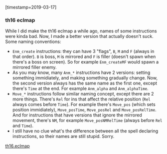 [timestamp=2019-03-17]
### th16 eclmap
While I did make the th16 eclmap a while ago, names of some instructions were kinda bad. Now, I made a better version that actually doesn't suck. Some naming conventions:
- `Enm_create` instructions: they can have 3 "flags", `B`, `M` and `F` (always in that order). `B` is boss, `M` is mirrored and `F` is filler (doesn't spawn when there's a boss on screen). So for example `Enm_createMF` would spawn a mirrored filler enemy.
- As you may know, many `Anm_*` instructions have 2 versions: setting something immidiately, and making something gradually change. Now, the second version always has the same name as the first one, except there's `Time` at the end. For example `Anm_alpha` and `Anm_alphaTime`.
- `Move_*` instructions follow similar naming concept, except there are 2 more things. There's `Rel` for ins that affect the relative position (`Rel` always comes before `Time`). For example there's `Move_pos` (which sets position immidiately), `Move_posTime`, `Move_posRel` and `Move_posRelTime`. And for instructions that have versions that ignore the mirrored movement, there's `NM`, for example `Move_posNMRelTime` (always before `Rel` and `Time`).
- I still have no clue what's the difference between all the spell declaring instructions, so their names are still stupid. Sorry.

[th16.eclmap](/files/th16.eclmap)